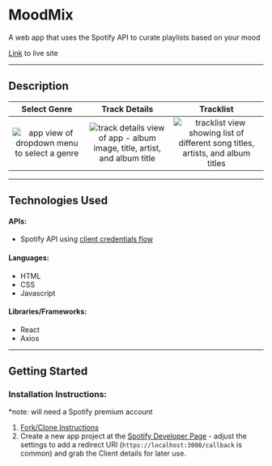 # MoodMix

A web app that uses the Spotify API to curate playlists based on your mood

[Link](https://kristenprescott.github.io/Mood_Mix/#/) to live site

---

## Description

|                                                                 Select Genre                                                                  |                                                                               Track Details                                                                                |                                                                                   Tracklist                                                                                    |
| :-------------------------------------------------------------------------------------------------------------------------------------------: | :------------------------------------------------------------------------------------------------------------------------------------------------------------------------: | :----------------------------------------------------------------------------------------------------------------------------------------------------------------------------: |
| ![app view of dropdown menu to select a genre](https://res.cloudinary.com/dp1pjn2sy/image/upload/v1618207337/MoodMix/select-genre_fv0jgf.png) | ![track details view of app - album image, title, artist, and album title](https://res.cloudinary.com/dp1pjn2sy/image/upload/v1618207337/MoodMix/track-details_r4s2bw.png) | ![tracklist view showing list of different song titles, artists, and album titles](https://res.cloudinary.com/dp1pjn2sy/image/upload/v1618207337/MoodMix/tracklist_puk4bg.png) |

---

## Technologies Used

#### APIs:

- Spotify API using [client credentials flow](https://developer.spotify.com/documentation/general/guides/authorization-guide/#client-credentials-flow)

#### Languages:

- HTML
- CSS
- Javascript

#### Libraries/Frameworks:

- React
- Axios

---

## Getting Started

### Installation Instructions:

\*note: will need a Spotify premium account

1. [Fork/Clone Instructions](https://guides.github.com/activities/forking/)
2. Create a new app project at the [Spotify Developer Page](https://developer.spotify.com/dashboard/) - adjust the settings to add a redirect URI (`https://localhost:3000/callback` is common) and grab the Client details for later use.
